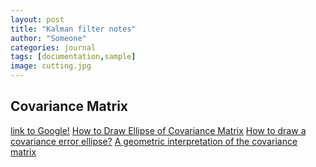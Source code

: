 ```yaml
---
layout: post
title: "Kalman filter notes"
author: "Someone"
categories: journal
tags: [documentation,sample]
image: cutting.jpg
---
```


## Covariance Matrix
[link to Google!](http://google.com)
[How to Draw Ellipse of Covariance Matrix](https://cookierobotics.com/007/)
[How to draw a covariance error ellipse?](https://www.visiondummy.com/2014/04/draw-error-ellipse-representing-covariance-matrix/)
[A geometric interpretation of the covariance matrix](https://www.visiondummy.com/2014/04/geometric-interpretation-covariance-matrix/)
